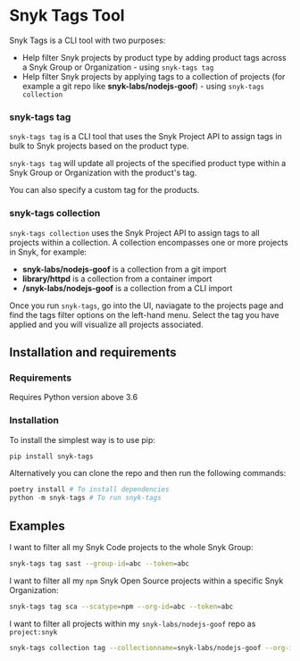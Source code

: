 # Snyk Tags Tool

Snyk Tags is a CLI tool with two purposes:

- Help filter Snyk projects by product type by adding product tags across a Snyk Group or Organization - using ```snyk-tags tag```
- Help filter Snyk projects by applying tags to a collection of projects (for example a git repo like **snyk-labs/nodejs-goof**) - using ```snyk-tags collection```

### snyk-tags tag

```snyk-tags tag``` is a CLI tool that uses the Snyk Project API to assign tags in bulk to Snyk projects based on the product type.

```snyk-tags tag``` will update all projects of the specified product type within a Snyk Group or Organization with the product's tag.

You can also specify a custom tag for the products.

### snyk-tags collection

```snyk-tags collection``` uses the Snyk Project API to assign tags to all projects within a collection. A collection encompasses one or more projects in Snyk, for example:

- **snyk-labs/nodejs-goof** is a collection from a git import
- **library/httpd** is a collection from a container import
- **/snyk-labs/nodejs-goof** is a collection from a CLI import

Once you run ```snyk-tags```, go into the UI, naviagate to the projects page and find the tags filter options on the left-hand menu. Select the tag you have applied and you will visualize all projects associated.

## Installation and requirements

### Requirements

Requires Python version above 3.6

### Installation

To install the simplest way is to use pip:

```bash
pip install snyk-tags
```

Alternatively you can clone the repo and then run the following commands:

```python
poetry install # To install dependencies
python -m snyk-tags # To run snyk-tags
```

## Examples

I want to filter all my Snyk Code projects to the whole Snyk Group:

``` bash
snyk-tags tag sast --group-id=abc --token=abc
```

I want to filter all my ```npm``` Snyk Open Source projects within a specific Snyk Organization:

``` bash
snyk-tags tag sca --scatype=npm --org-id=abc --token=abc
```

I want to filter all projects within my ```snyk-labs/nodejs-goof``` repo as ```project:snyk```

``` bash
snyk-tags collection tag --collectionname=snyk-labs/nodejs-goof --org-id=abc --token=abc --tagkey=project --tagvalue=snyk
```
